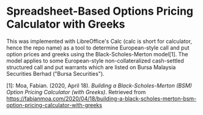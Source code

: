 # Spreadsheet-Based Options Pricing Calculator with Greeks
This was implemented with LibreOffice's Calc (calc is short for calculator, hence the repo name) as a tool to determine European-style call and put option prices and greeks using the Black-Scholes-Merton model[1].
The model applies to some European-style non-collateralized cash-settled structured call and put warrants which are listed on Bursa Malaysia Securities Berhad ("Bursa Securities").

[1]: Moa, Fabian. (2020, April 18). *Building a Black-Scholes-Merton (BSM) Option Pricing Calculator (with Greeks)*. Retrieved from https://fabianmoa.com/2020/04/18/building-a-black-scholes-merton-bsm-option-pricing-calculator-with-greeks
